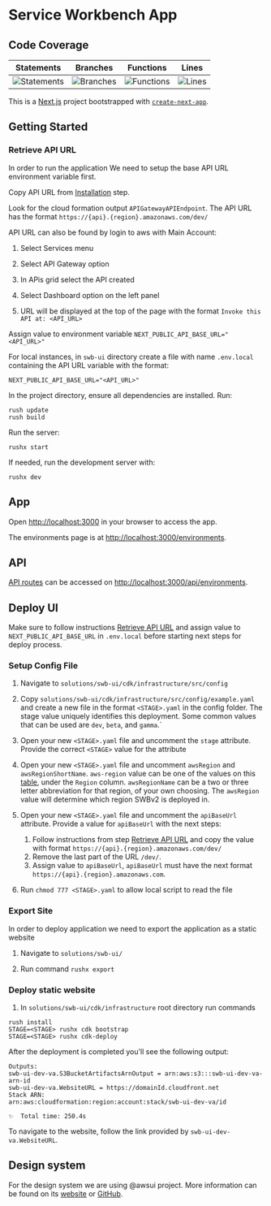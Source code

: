 # Service Workbench App

## Code Coverage

| Statements | Branches | Functions | Lines |
| --------------------------- | ----------------------- | ------------------------- | ----------------- |
| ![Statements](https://img.shields.io/badge/statements-Unknown%25-brightgreen.svg?style=flat) | ![Branches](https://img.shields.io/badge/branches-Unknown%25-brightgreen.svg?style=flat) | ![Functions](https://img.shields.io/badge/functions-Unknown%25-brightgreen.svg?style=flat) | ![Lines](https://img.shields.io/badge/lines-Unknown%25-brightgreen.svg?style=flat) |

This is a [Next.js](https://nextjs.org/) project bootstrapped with [`create-next-app`](https://github.com/vercel/next.js/tree/canary/packages/create-next-app).

## Getting Started

### Retrieve API URL

In order to run the application We need to setup the base API URL environment variable first.

Copy API URL from [Installation](../swb-reference/SETUP_v2p1.md##deploy-the-code) step.

Look for the cloud formation output `APIGatewayAPIEndpoint`. The API URL has the format `https://{api}.{region}.amazonaws.com/dev/`

API URL can also be found by login to aws with Main Account:

1. Select Services menu 

1. Select API Gateway option

1. In APis grid select the API created

1. Select Dashboard option on the left panel

1. URL will be displayed at the top of the page with the format `Invoke this API at: <API_URL>`


Assign value to environment variable `NEXT_PUBLIC_API_BASE_URL="<API_URL>"`

For local instances, in `swb-ui` directory create a file with name `.env.local` containing the API URL variable with the format:
```
NEXT_PUBLIC_API_BASE_URL="<API_URL>"
```




In the project directory, ensure all dependencies are installed. Run:
```
rush update
rush build
```
Run the server:

```
rushx start
```

If needed, run the development server with:
```
rushx dev
```

## App

Open [http://localhost:3000](http://localhost:3000) in your browser to access the app.

The environments page is at [http://localhost:3000/environments](http://localhost:3000/environments).

## API

[API routes](https://nextjs.org/docs/api-routes/introduction) can be accessed on [http://localhost:3000/api/environments](http://localhost:3000/api/environments).


## Deploy UI

Make sure to follow instructions [Retrieve API URL](##retrieve-api-url) and assign value to `NEXT_PUBLIC_API_BASE_URL` in `.env.local` before starting next steps for deploy process.

### Setup Config File

1. Navigate to `solutions/swb-ui/cdk/infrastructure/src/config`

1. Copy `solutions/swb-ui/cdk/infrastructure/src/config/example.yaml` and create a new file in the format `<STAGE>.yaml` in the config folder. The stage value uniquely identifies this deployment. Some common values that can be used are `dev`, `beta`, and `gamma`.`

1. Open your new `<STAGE>.yaml` file and uncomment the `stage` attribute. Provide the correct `<STAGE>` value for the attribute

1. Open your new `<STAGE>.yaml` file and uncomment `awsRegion` and `awsRegionShortName`. `aws-region` value can be one of the values on this [table](https://docs.aws.amazon.com/AmazonRDS/latest/UserGuide/Concepts.RegionsAndAvailabilityZones.html#Concepts.RegionsAndAvailabilityZones.Regions), under the `Region` column. `awsRegionName` can be a two or three letter abbreviation for that region, of your own choosing. The `awsRegion` value will determine which region SWBv2 is deployed in.

1. Open your new `<STAGE>.yaml` file and uncomment the `apiBaseUrl` attribute. Provide a value for `apiBaseUrl` with the next steps: 
    1. Follow instructions from step [Retrieve API URL](##retrieve-api-url) and copy the value with format `https://{api}.{region}.amazonaws.com/dev/`
    1. Remove the last part of the URL `/dev/`.
    1. Assign value to `apiBaseUrl`,  `apiBaseUrl` must have the next format  `https://{api}.{region}.amazonaws.com`.

1. Run `chmod 777 <STAGE>.yaml` to allow local script to read the file


### Export Site

In order to deploy application we need to export the application as a static website

1. Navigate to `solutions/swb-ui/`

1. Run command `rushx export`


### Deploy static website

1. In `solutions/swb-ui/cdk/infrastructure` root directory run commands

```
rush install
STAGE=<STAGE> rushx cdk bootstrap
STAGE=<STAGE> rushx cdk-deploy

```

After the deployment is completed you'll see the following output:

```
Outputs:
swb-ui-dev-va.S3BucketArtifactsArnOutput = arn:aws:s3:::swb-ui-dev-va-arn-id
swb-ui-dev-va.WebsiteURL = https://domainId.cloudfront.net
Stack ARN:
arn:aws:cloudformation:region:account:stack/swb-ui-dev-va/id

✨  Total time: 250.4s
```
To navigate to the website, follow the link provided by `swb-ui-dev-va.WebsiteURL`.


## Design system

For the design system we are using @awsui project. More information can be found on its [website](https://polaris.a2z.com) or [GitHub](https://github.com/aws/awsui-documentation).